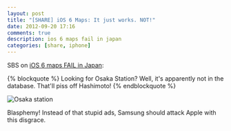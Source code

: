 ```yaml
---
layout: post
title: "[SHARE] iOS 6 Maps: It just works. NOT!"
date: 2012-09-20 17:16
comments: true
description: ios 6 maps fail in japan
categories: [share, iphone]
---
```

SBS on [iOS 6 maps FAIL in Japan](http://www.japanmobiletech.com/2012/09/ios-6-maps-fail-in-japan.html):

{% blockquote %}
Looking for Osaka Station? Well, it's apparently not in the database. That'll piss off Hashimoto!
{% endblockquote %}

![Osaka station](http://3.bp.blogspot.com/-JLuGOmWk5t4/UFrJuaCJ-TI/AAAAAAAABEY/Uuj87fkCMCU/s320/osaka.jpg)

Blasphemy! Instead of that stupid ads, Samsung should attack Apple with this disgrace.